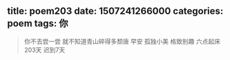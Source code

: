 title: poem203
date: 1507241266000
categories: poem
tags: 你
---
> 你不去尝一尝
就不知道青山碎得多颓唐
早安
孤独小美
格致别趣
六点起床203天 迟到7天